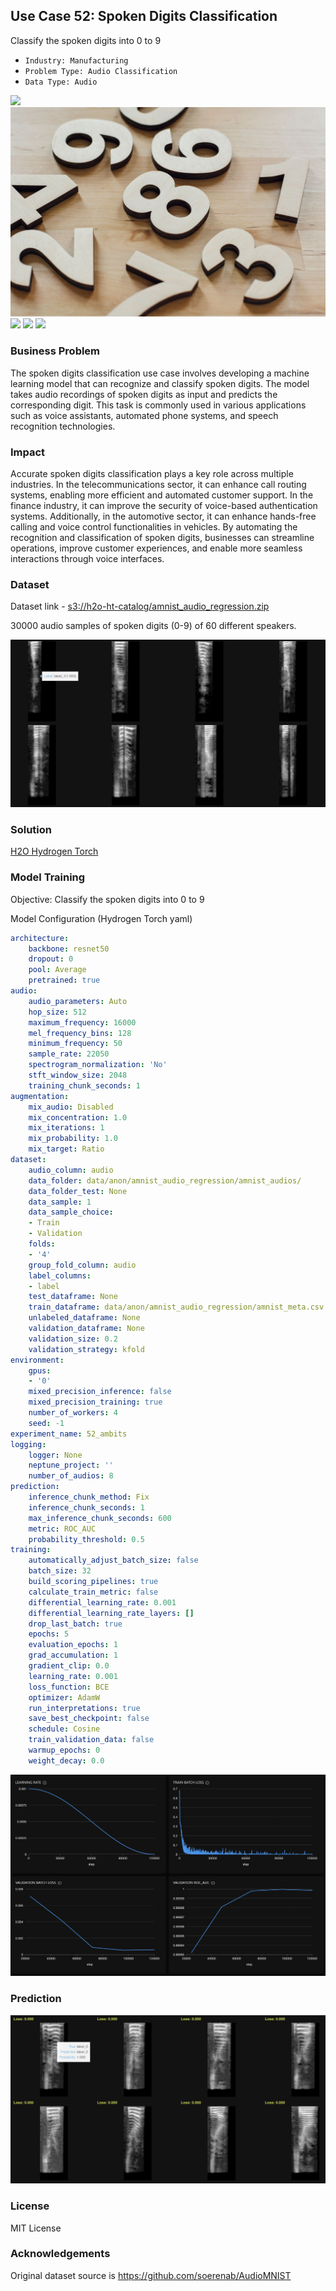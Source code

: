 ## Use Case 52: Spoken Digits Classification

Classify the spoken digits into 0 to 9

- `Industry: Manufacturing`
- `Problem Type: Audio Classification`
- `Data Type: Audio`

![](https://github.com/h2oai/ht-catalog/blob/646864e3c695f7c721514159bd6c59520dab7438/Assets/use-cases/audio_samples_of_spoken_digits/cover.png)
![](https://github.com/h2oai/ht-catalog/blob/646864e3c695f7c721514159bd6c59520dab7438/Assets/use-cases/audio_samples_of_spoken_digits/cover.jpg)
![](https://github.com/h2oai/ht-catalog/blob/646864e3c695f7c721514159bd6c59520dab7438/Assets/use-cases/audio_samples_of_spoken_digits/cover.jpeg)
![](https://github.com/h2oai/ht-catalog/blob/646864e3c695f7c721514159bd6c59520dab7438/Assets/use-cases/audio_samples_of_spoken_digits/cover.webp)
![](https://github.com/h2oai/ht-catalog/blob/646864e3c695f7c721514159bd6c59520dab7438/Assets/use-cases/audio_samples_of_spoken_digits/cover)

### Business Problem 

The spoken digits classification use case involves developing a machine learning model that can recognize and classify spoken digits. The model takes audio recordings of spoken digits as input and predicts the corresponding digit. This task is commonly used in various applications such as voice assistants, automated phone systems, and speech recognition technologies.

### Impact

Accurate spoken digits classification plays a key role across multiple industries. In the telecommunications sector, it can enhance call routing systems, enabling more efficient and automated customer support. In the finance industry, it can improve the security of voice-based authentication systems. Additionally, in the automotive sector, it can enhance hands-free calling and voice control functionalities in vehicles. By automating the recognition and classification of spoken digits, businesses can streamline operations, improve customer experiences, and enable more seamless interactions through voice interfaces.

### Dataset

Dataset link - [s3://h2o-ht-catalog/amnist_audio_regression.zip](https://h2o-ht-catalog.s3.amazonaws.com/amnist_audio_regression.zip)

30000 audio samples of spoken digits (0-9) of 60 different speakers. 

![train data](https://github.com/h2oai/ht-catalog/blob/646864e3c695f7c721514159bd6c59520dab7438/Assets/use-cases/audio_samples_of_spoken_digits/train%20data.png)

### Solution

[H2O Hydrogen Torch](https://docs.h2o.ai/h2o-hydrogen-torch/)

### Model Training

Objective: Classify the spoken digits into 0 to 9

Model Configuration (Hydrogen Torch yaml)

```yaml
architecture:
    backbone: resnet50
    dropout: 0
    pool: Average
    pretrained: true
audio:
    audio_parameters: Auto
    hop_size: 512
    maximum_frequency: 16000
    mel_frequency_bins: 128
    minimum_frequency: 50
    sample_rate: 22050
    spectrogram_normalization: 'No'
    stft_window_size: 2048
    training_chunk_seconds: 1
augmentation:
    mix_audio: Disabled
    mix_concentration: 1.0
    mix_iterations: 1
    mix_probability: 1.0
    mix_target: Ratio
dataset:
    audio_column: audio
    data_folder: data/anon/amnist_audio_regression/amnist_audios/
    data_folder_test: None
    data_sample: 1
    data_sample_choice:
    - Train
    - Validation
    folds:
    - '4'
    group_fold_column: audio
    label_columns:
    - label
    test_dataframe: None
    train_dataframe: data/anon/amnist_audio_regression/amnist_meta.csv
    unlabeled_dataframe: None
    validation_dataframe: None
    validation_size: 0.2
    validation_strategy: kfold
environment:
    gpus:
    - '0'
    mixed_precision_inference: false
    mixed_precision_training: true
    number_of_workers: 4
    seed: -1
experiment_name: 52_ambits
logging:
    logger: None
    neptune_project: ''
    number_of_audios: 8
prediction:
    inference_chunk_method: Fix
    inference_chunk_seconds: 1
    max_inference_chunk_seconds: 600
    metric: ROC_AUC
    probability_threshold: 0.5
training:
    automatically_adjust_batch_size: false
    batch_size: 32
    build_scoring_pipelines: true
    calculate_train_metric: false
    differential_learning_rate: 0.001
    differential_learning_rate_layers: []
    drop_last_batch: true
    epochs: 5
    evaluation_epochs: 1
    grad_accumulation: 1
    gradient_clip: 0.0
    learning_rate: 0.001
    loss_function: BCE
    optimizer: AdamW
    run_interpretations: true
    save_best_checkpoint: false
    schedule: Cosine
    train_validation_data: false
    warmup_epochs: 0
    weight_decay: 0.0

```

![chart](https://github.com/h2oai/ht-catalog/blob/646864e3c695f7c721514159bd6c59520dab7438/Assets/use-cases/audio_samples_of_spoken_digits/chart.png)


### Prediction

![Predictions](https://github.com/h2oai/ht-catalog/blob/646864e3c695f7c721514159bd6c59520dab7438/Assets/use-cases/audio_samples_of_spoken_digits/Validation%20Predictions.png)

### License

MIT License

### Acknowledgements

Original dataset source is https://github.com/soerenab/AudioMNIST
